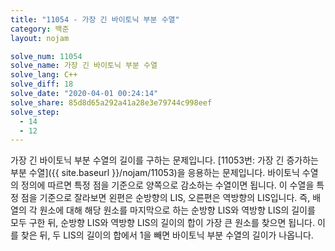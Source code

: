 ```yaml
---
title: "11054 - 가장 긴 바이토닉 부분 수열"
category: 백준
layout: nojam

solve_num: 11054
solve_name: 가장 긴 바이토닉 부분 수열
solve_lang: C++
solve_diff: 18
solve_date: "2020-04-01 00:24:14"
solve_share: 85d8d65a292a41a28e3e79744c998eef
solve_step:
  - 14
  - 12
---
```


가장 긴 바이토닉 부분 수열의 길이를 구하는 문제입니다. [11053번: 가장 긴 증가하는 부분 수열]({{ site.baseurl }}/nojam/11053)을 응용하는 문제입니다. 바이토닉 수열의 정의에 따르면 특정 점을 기준으로 양쪽으로 감소하는 수열이면 됩니다. 이 수열을 특정 점을 기준으로 잘라보면 왼편은 순방향의 LIS, 오른편은 역방향의 LIS입니다. 즉, 배열의 각 원소에 대해 해당 원소를 마지막으로 하는 순방향 LIS와 역방향 LIS의 길이를 모두 구한 뒤, 순방향 LIS와 역방향 LIS의 길이의 합이 가장 큰 원소를 찾으면 됩니다. 이를 찾은 뒤, 두 LIS의 길이의 합에서 1을 빼면 바이토닉 부분 수열의 길이가 나옵니다.
